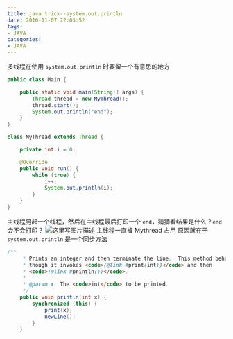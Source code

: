```yaml
---
title: java trick--system.out.println
date: 2016-11-07 22:03:52
tags: 
- JAVA
categories: 
- JAVA
---
```


多线程在使用 `system.out.println` 时要留一个有意思的地方
<!-- more -->
```java
public class Main {

    public static void main(String[] args) {
        Thread thread = new MyThread();
        thread.start();
        System.out.println("end");
    }
}

class MyThread extends Thread {

    private int i = 0;

    @Override
    public void run() {
        while (true) {
            i++;
            System.out.println(i);
        }
    }
}
```
主线程另起一个线程，然后在主线程最后打印一个 `end`，猜猜看结果是什么？`end` 会不会打印？
![这里写图片描述](http://img.blog.csdn.net/20161107224558403)
主线程一直被 Mythread 占用
原因就在于 `system.out.println` 是一个同步方法

```java
/**
     * Prints an integer and then terminate the line.  This method behaves as
     * though it invokes <code>{@link #print(int)}</code> and then
     * <code>{@link #println()}</code>.
     *
     * @param x  The <code>int</code> to be printed.
     */
    public void println(int x) {
        synchronized (this) {
            print(x);
            newLine();
        }
    }
```





